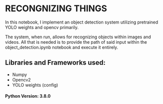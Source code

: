 # RECONGNIZING THINGS

In this notebook, I implement an object detection system utilizing pretrained YOLO weights and opencv primarily. 

The system, when run, allows for recognizing objects within images and videos. 
All that is needed is to provide the path of said input within the object_detection.ipynb notebook and execute it entirely.


## Libraries and Frameworks used:
* Numpy
* Opencv2
* YOLO weights (config) 

#### Python Version: 3.8.0


